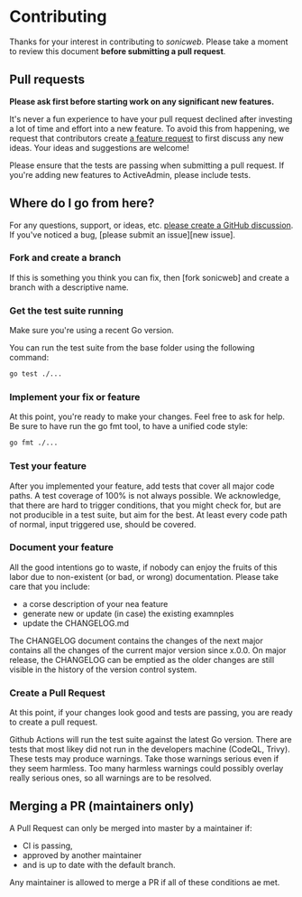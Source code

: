Contributing
============

Thanks for your interest in contributing to *sonicweb*. Please take a moment to
review this document __before submitting a pull request__.

Pull requests
-------------

__Please ask first before starting work on any significant new features.__

It's never a fun experience to have your pull request declined after investing a
lot of time and effort into a new feature. To avoid this from happening, we
request that contributors create
[a feature request](https://github.com/AlphaOne1/sonicweb/discussions/new?category=ideas)
to first discuss any new ideas. Your ideas and suggestions are welcome!

Please ensure that the tests are passing when submitting a pull request. If
you're adding new features to ActiveAdmin, please include tests.

Where do I go from here?
------------------------

For any questions, support, or ideas, etc.
[please create a GitHub discussion](https://github.com/AlphaOne1/sonicweb/discussions/new).
If you've noticed a bug, [please submit an issue][new issue].

### Fork and create a branch

If this is something you think you can fix, then [fork sonicweb] and create a
branch with a descriptive name.

### Get the test suite running

Make sure you're using a recent Go version.

You can run the test suite from the base folder using the following command:

```bash
go test ./...
```

### Implement your fix or feature

At this point, you're ready to make your changes. Feel free to ask for help.
Be sure to have run the go fmt tool, to have a unified code style:

```bash
go fmt ./...
```

### Test your feature

After you implemented your feature, add tests that cover all major code paths. A
test coverage of 100% is not always possible. We acknowledge, that there are hard
to trigger conditions, that you might check for, but are not producible in a test
suite, but aim for the best. At least every code path of normal, input triggered
use, should be covered.

### Document your feature

All the good intentions go to waste, if nobody can enjoy the fruits of this labor
due to non-existent (or bad, or wrong) documentation. Please take care that you
include:

- a corse description of your nea feature
- generate new or update (in case) the existing examnples
- update the CHANGELOG.md

The CHANGELOG document contains the changes of the next major contains all the
changes of the current major version since x.0.0. On major release, the CHANGELOG
can be emptied as the older changes are still visible in the history of the version
control system.

### Create a Pull Request

At this point, if your changes look good and tests are passing, you are ready to
create a pull request.

Github Actions will run the test suite against the latest Go version. There are
tests that most likey did not run in the developers machine (CodeQL, Trivy). These
tests may produce warnings. Take those warnings serious even if they seem harmless.
Too many harmless warnings could possibly overlay really serious ones, so all
warnings are to be resolved.

Merging a PR (maintainers only)
-------------------------------

A Pull Request can only be merged into master by a maintainer if:

- CI is passing,
- approved by another maintainer
- and is up to date with the default branch.

Any maintainer is allowed to merge a PR if all of these conditions ae met.
